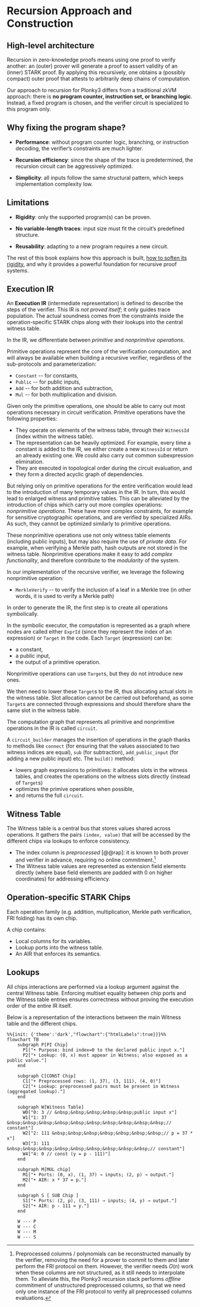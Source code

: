 # Recursion Approach and Construction

## High-level architecture

Recursion in zero-knowledge proofs means using one proof to verify another: an (outer) prover will generate a proof 
to assert validity of an (inner) STARK proof. By applying this recursively, one obtains a (possibly compact) outer proof that attests to arbitrarily deep chains of computation.

Our approach to recursion for Plonky3 differs from a traditional zkVM approach: there is **no program counter, instruction set, or branching logic**. Instead, a fixed program is chosen, and the verifier circuit is specialized to this program only.

## Why fixing the program shape?

- **Performance**: without program counter logic, branching, or instruction decoding,
  the verifier’s constraints are much lighter.

- **Recursion efficiency**: since the shape of the trace is predetermined,
  the recursion circuit can be aggressively optimized.

- **Simplicity**: all inputs follow the same structural pattern, which keeps
  implementation complexity low.

## Limitations

- **Rigidity**: only the supported program(s) can be proven.

- **No variable-length traces**: input size must fit the circuit’s predefined structure.

- **Reusability**: adapting to a new program requires a new circuit.

The rest of this book explains how this approach is built, [how to soften its rigidity](extensions.md#strategies),
and why it provides a powerful foundation for recursive proof systems.

## Execution IR

An **Execution IR** (intermediate representation) is defined to describe the steps of the verifier.
This IR is *not proved itself*; it only guides trace population.
The actual soundness comes from the constraints inside the operation-specific STARK chips along with their lookups into the central witness table.

In the IR, we differentiate between *primitive* and *nonprimitive operations*. 

Primitive operations represent the core of the verification computation, and will always be available when building a recursive verifier, regardless of the sub-protocols and parameterization:

- `Constant` -- for constants,
- `Public` -- for public inputs,
- `Add` -- for both addition and subtraction,
- `Mul` -- for both multiplication and division. 

Given only the primitive operations, one should be able to carry out most operations necessary in circuit verification. Primitive operations have the following properties:

- They operate on elements of the witness table, through their `WitnessId` (index within the witness table).
- The representation can be heavily optimized. For example, every time a constant is added to the IR, we either create a new `WitnessId` or return an already existing one. We could also carry out common subexpression elimination.
- They are executed in topological order during the circuit evaluation, and
- they form a directed acyclic graph of dependencies.

But relying only on primitive operations for the entire verification would lead to the introduction of many temporary values in the IR. In turn, this would lead to enlarged witness and primitive tables. This can be alleviated by the introduction of chips which carry out more complex operations: *nonprimitive operations*. These have more complex constraints, for example for sensitive cryptographic operations, and are verified by specialized AIRs. As such, they cannot be optimized similarly to primitive operations.

These nonprimitive operations use not only witness table elements (including public inputs), but may also require the use of *private data*. For example, when verifying a Merkle path, hash outputs are not stored in the witness table. Nonprimitive operations make it easy to add *complex functionality*, and therefore contribute to the *modularity* of the system.

In our implementation of the recursive verifier, we leverage the following nonprimitive operation:

- `MerkleVerify` -- to verify the inclusion of a leaf in a Merkle tree (in other words, it is used to verify a Merkle path)

In order to generate the IR, the first step is to create all operations symbolically.

In the symbolic executor, the computation is represented as a graph where nodes are called either `ExprId` (since they represent the index of an expression) or `Target` in the code. Each `Target` (expression) can be:

- a constant, 
- a public input, 
- the output of a primitive operation. 

Nonprimitive operations can use `Target`s, but they do not introduce new ones. 

We then need to lower these `Target`s to the IR, thus allocating actual slots in the witness table. Slot allocation cannot be carried out beforehand, as some `Target`s are connected through expressions and should therefore share the same slot in the witness table.

The computation graph that represents all primitive and nonprimitive operations in the IR is called `circuit`. 

A `circuit_builder` manages the insertion of operations in the graph thanks to methods like `connect` (for ensuring that the values associated to two witness indices are equal), `sub` (for subtraction), `add_public_input` (for adding a new public input) etc. The `build()` method:

- lowers graph expressions to primitives: it allocates slots in the witness tables, and creates the operations on the witness slots directly (instead of `Target`s)
- optimizes the primive operations when possible,
- and returns the full `circuit`.

## Witness Table

The Witness table is a central bus that stores values shared across operations. It gathers the pairs `(index, value)` that will be accessed by 
the different chips via lookups to enforce consistency.

- The index column is *preprocessed* [@@rap]: it is known to both prover and verifier in advance, requiring no online commitment.[^1]
- The Witness table values are represented as extension field elements directly (where base field elements are padded with 0 on higher coordinates) for addressing efficiency.


## Operation-specific STARK Chips

Each operation family (e.g. addition, multiplication, Merkle path verification, FRI folding) has its own chip.

A chip contains:

- Local columns for its variables.
- Lookup ports into the witness table.
- An AIR that enforces its semantics.

## Lookups

All chips interactions are performed via a lookup argument against the central Witness table. Enforcing multiset equality between chip ports and the Witness table entries ensures correctness without proving the execution order of the entire IR itself.

Below is a representation of the interactions between the main Witness table and the different chips.

```mermaid
%%{init: {'theme':'dark',"flowchart":{"htmlLabels":true}}}%%
flowchart TB
    subgraph P[PI Chip]
      P1["• Purpose: bind index=0 to the declared public input x."]
      P2["• Lookup: (0, x) must appear in Witness; also exposed as a public value."]
    end

    subgraph C[CONST Chip]
      C1["• Preprocessed rows: (1, 37), (3, 111), (4, 0)"]
      C2["• Lookup: preprocessed pairs must be present in Witness (aggregated lookup)."]
    end

    subgraph W[Witness Table]
      W0["0: 3 // &nbsp;&nbsp;&nbsp;&nbsp;&nbsp;public input x"]
      W1["1: 37 &nbsp;&nbsp;&nbsp;&nbsp;&nbsp;&nbsp;&nbsp;&nbsp;&nbsp;&nbsp;// constant"]
      W2["2: 111 &nbsp;&nbsp;&nbsp;&nbsp;&nbsp;&nbsp;&nbsp;// p = 37 * x"]
      W3["3: 111 &nbsp;&nbsp;&nbsp;&nbsp;&nbsp;&nbsp;&nbsp;&nbsp;&nbsp;// constant"]
      W4["4: 0 // const (y = p - 111)"]
    end

    subgraph M[MUL chip]
      M1["• Ports: (0, x), (1, 37) → inputs; (2, p) → output."]
      M2["• AIR: x * 37 = p."]
    end

    subgraph S [ SUB Chip ]
      S1["• Ports: (2, p), (3, 111) → inputs; (4, y) → output."]
      S2["• AIR: p - 111 = y."]
    end

    W --- P
    W --- C
    W --- M
    W --- S
```


[^1]: Preprocessed columns / polynomials can be reconstructed manually by the verifier, removing the need for a prover to commit to them and later perform the FRI protocol on them. However, the verifier needs $O(n)$ work when these columns are not structured, as it still needs to interpolate them. To alleviate this, the Plonky3 recursion stack performs *offline* commitment of unstructured preprocessed columns, so that we need only one instance of the FRI protocol to verify all preprocessed columns evaluations. 